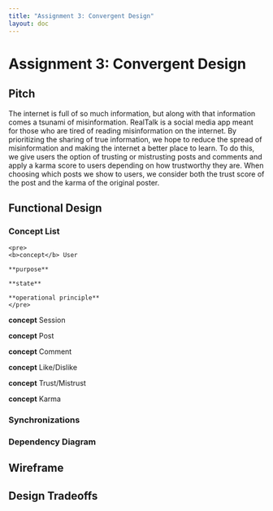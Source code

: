 ```yaml
---
title: "Assignment 3: Convergent Design"
layout: doc
---
```


# Assignment 3: Convergent Design

## Pitch
The internet is full of so much information, but along with that information comes a tsunami of misinformation. RealTalk is a social media app meant for those who are tired of reading misinformation on the internet. By prioritizing the sharing of true information, we hope to reduce the spread of misinformation and making the internet a better place to learn. To do this, we give users the option of trusting or mistrusting posts and comments and apply a karma score to users depending on how trustworthy they are. When choosing which posts we show to users, we consider both the trust score of the post and the karma of the original poster. 

## Functional Design

### Concept List

```
<pre>
<b>concept</b> User

**purpose**

**state**

**operational principle**
</pre>
```

**concept** Session

**concept** Post

**concept** Comment

**concept** Like/Dislike

**concept** Trust/Mistrust

**concept** Karma

### Synchronizations

### Dependency Diagram

## Wireframe

## Design Tradeoffs